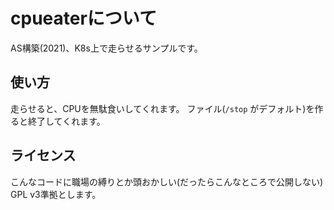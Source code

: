 # cpueaterについて

AS構築(2021)、K8s上で走らせるサンプルです。

## 使い方

走らせると、CPUを無駄食いしてくれます。
ファイル(`/stop` がデフォルト)を作ると終了してくれます。

## ライセンス

こんなコードに職場の縛りとか頭おかしい(だったらこんなところで公開しない)
GPL v3準拠とします。



